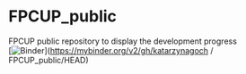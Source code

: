 # FPCUP_public
FPCUP public repository to display the development progress  
[![Binder](https://mybinder.org/badge_logo.svg)](https://mybinder.org/v2/gh/katarzynagoch / FPCUP_public/HEAD)
